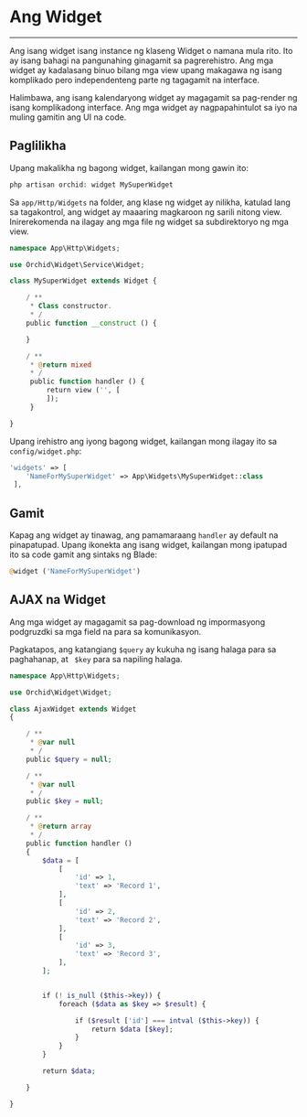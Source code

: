 # Ang Widget
----------

Ang isang widget isang instance ng klaseng Widget o namana mula rito. Ito ay isang bahagi na pangunahing ginagamit sa pagrerehistro. Ang mga widget ay kadalasang binuo bilang mga view upang makagawa ng isang komplikado pero independenteng parte ng tagagamit na interface.


Halimbawa, ang isang kalendaryong widget ay magagamit sa pag-render ng isang komplikadong interface. Ang mga widget ay nagpapahintulot sa iyo na muling gamitin ang UI na code.

## Paglilikha

Upang makalikha ng bagong widget, kailangan mong gawin ito:

```php
php artisan orchid: widget MySuperWidget
```

Sa `app/Http/Widgets` na folder, ang klase ng widget ay nilikha, katulad lang sa tagakontrol, ang widget ay maaaring magkaroon ng sarili nitong view.
Inirerekomenda na ilagay ang mga file ng widget sa subdirektoryo ng mga view.

```php
namespace App\Http\Widgets;

use Orchid\Widget\Service\Widget;

class MySuperWidget extends Widget {

    / **
     * Class constructor.
     * /
    public function __construct () {

    }

    / **
     * @return mixed
     * /
     public function handler () {
         return view ('', [
         ]);
     }

}
```


Upang irehistro ang iyong bagong widget, kailangan mong ilagay ito sa `config/widget.php`:

```php
'widgets' => [
    'NameForMySuperWidget' => App\Widgets\MySuperWidget::class
 ],
```



## Gamit


Kapag ang widget ay tinawag, ang pamamaraang `` handler `` ay default na pinapatupad.
Upang ikonekta ang isang widget, kailangan mong ipatupad ito sa code gamit ang sintaks ng Blade:
```php
@widget ('NameForMySuperWidget')
```




## AJAX na Widget

Ang mga widget ay magagamit sa pag-download ng impormasyong podgruzdki sa mga field na para sa komunikasyon.

Pagkatapos, ang katangiang `$query` ay kukuha ng isang halaga para sa paghahanap, at ` $key` para sa napiling halaga.


```php
namespace App\Http\Widgets;

use Orchid\Widget\Widget;

class AjaxWidget extends Widget
{

    / **
     * @var null
     * /
    public $query = null;

    / **
     * @var null
     * /
    public $key = null;

    / **
     * @return array
     * /
    public function handler ()
    {
        $data = [
            [
                'id' => 1,
                'text' => 'Record 1',
            ],
            [
                'id' => 2,
                'text' => 'Record 2',
            ],
            [
                'id' => 3,
                'text' => 'Record 3',
            ],
        ];


        if (! is_null ($this->key)) {
            foreach ($data as $key => $result) {

                if ($result ['id'] === intval ($this->key)) {
                    return $data [$key];
                }
            }
        }

        return $data;

    }

}

```
